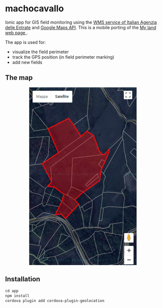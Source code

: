 # machocavallo
Ionic app for GIS field monitoring using the <a  href="http://www.agenziaentrate.gov.it/wps/content/nsilib/nsi/schede/fabbricatiterreni/consultazione+cartografia+catastale/servizio+consultazione+cartografia/indice+servizio+consultazione+cartografia" target="_blank">WMS service of Italian Agenzia delle Entrate</a> and <a   href="https://developers.google.com/maps/documentation/javascript/" target="_blank">Google Maps API</a>.
This is a mobile porting of the <a href ="https://simonemsr.github.io/my_land/" target="_blank">My land web page </a>.

The app is used for:
- visualize the field perimeter
- track the GPS position (in field perimeter marking)
- add new fields

## The map
<p align="center">
<img src="screenshots/machocavallo.PNG" width="350"/>
</p>

## Installation

```
cd app
npm install
cordova plugin add cordova-plugin-geolocation
```
